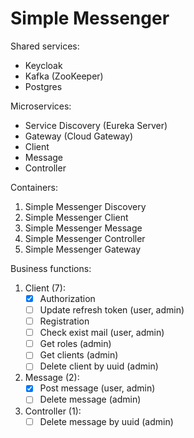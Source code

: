 # Simple Messenger

Shared services:

- Keycloak
- Kafka (ZooKeeper)
- Postgres

Microservices:

- Service Discovery (Eureka Server)
- Gateway (Cloud Gateway)
- Client
- Message
- Controller

Containers:

1. Simple Messenger Discovery
2. Simple Messenger Client
3. Simple Messenger Message
4. Simple Messenger Controller
5. Simple Messenger Gateway

Business functions:

1. Client (7):
    - [X] Authorization
    - [ ] Update refresh token (user, admin)
    - [ ] Registration
    - [ ] Check exist mail (user, admin)
    - [ ] Get roles (admin)
    - [ ] Get clients (admin)
    - [ ] Delete client by uuid (admin)
2. Message (2):
    - [X] Post message (user, admin)
    - [ ] Delete message (admin)
3. Controller (1):
    - [ ] Delete message by uuid (admin)